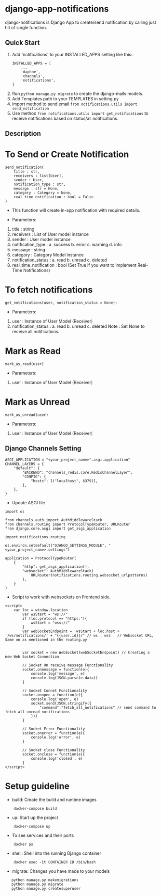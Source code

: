 # django-app-notifications

django-notifications is Django App to create/send notification by calling just hit of single function.

Quick Start
-----------
1. Add 'notifications' to your INSTALLED_APPS setting like this::
    ```
    INSTALLED_APPS = [
        ...
        'daphne',
        'channels',
        'notifications',
    ]
    ```
2. Run ``python manage.py migrate`` to create the django-mails models.
3. Add Templates path to your TEMPLATES in setting.py
4. import method to send email ``from notifications.utils import send_notification``
5. Use method ``from notifications.utils import get_notifications`` to receive notifications based on status/all notifications.


Description
-----------
# To Send or Create Notification

```
send_notification(
    title : str,
    receivers : list[User],
    sender : User,
    notification_type : str,
    message : str = None,
    category : Category = None,
    real_time_notification : bool = False
)
```
* This function will create in-app notification with required details.

* Parameters:
1. title : string
2. receivers : List of User model instance
3. sender : User model instance
4. notification_type :
    a. success
    b. error
    c. warning
    d. info
5. message : string
6. category : Category Model instance
7. notification_status :
    a. read
    b. unread
    c. deleted
8. real_time_notification : bool (Set True if you want to implement Real-Time Notifications)

# To fetch notifications

```
get_notifications(user, notification_status = None):
```
* Parameters:
1. user : Instance of User Model (Receiver)
2. notification_status :
    a. read
    b. unread
    c. deleted
    Note : Set None to receive all notifications.

# Mark as Read
```
mark_as_read(user)
```
* Parameters:
1. user : Instance of User Model (Receiver)

# Mark as Unread
```
mark_as_unread(user)
```
* Parameters:
1. user : Instance of User Model (Receiver)


Django Channels Setting
-----------------------

```
ASGI_APPLICATION = "<your_project_name>".asgi.application"
CHANNEL_LAYERS = {
    "default": {
        "BACKEND": "channels_redis.core.RedisChannelLayer",
        "CONFIG": {
            "hosts": [("localhost", 6379)],
        },
    },
}
```

* Update ASGI file

```
import os

from channels.auth import AuthMiddlewareStack
from channels.routing import ProtocolTypeRouter, URLRouter
from django.core.asgi import get_asgi_application

import notifications.routing

os.environ.setdefault("DJANGO_SETTINGS_MODULE", "<your_project_name>.settings")

application = ProtocolTypeRouter(
    {
        "http": get_asgi_application(),
        "websocket": AuthMiddlewareStack(
            URLRouter(notifications.routing.websocket_urlpatterns)
        ),
    }
)
```

* Script to work with websockets on Frontend side.
```
<script>
    var loc = window.location
        var wsStart = "ws://"
        if (loc.protocol == "https:"){
            wsStart = "wss://"
        }
        var webSocketEndpoint =  wsStart + loc.host + '/ws/notifications/' + "{{user.id}}/" // ws : wss   // Websocket URL, Same on as mentioned in the routing.py


        var socket = new WebSocket(webSocketEndpoint) // Creating a new Web Socket Connection

        // Socket On receive message Functionality
        socket.onmessage = function(e){
            console.log('message', e)
            console.log(JSON.parse(e.data))
        }

        // Socket Connet Functionality
        socket.onopen = function(e){
            console.log('open', e)
            socket.send(JSON.stringify({
                "command":"fetch_all_notifications" // send command to fetch all unread notifications
            }))
        }

        // Socket Error Functionality
        socket.onerror = function(e){
            console.log('error', e)
        }

        // Socket close Functionality
        socket.onclose = function(e){
            console.log('closed', e)
        }
</script>
```
# Setup guideline

- build: Create the build and runtime images
```
    docker-compose build
```

- up: Start up the project
```
    docker-compose up
```
- To see services and their ports
```
    docker ps
```
- shell: Shell into the running Django container
```
    docker exec -it CONTAINER ID /bin/bash
```
- migrate: Changes you have made to your models
```
   python manage.py makemigrations
   python manage.py migrate
   python manage.py createsuperuser
```
